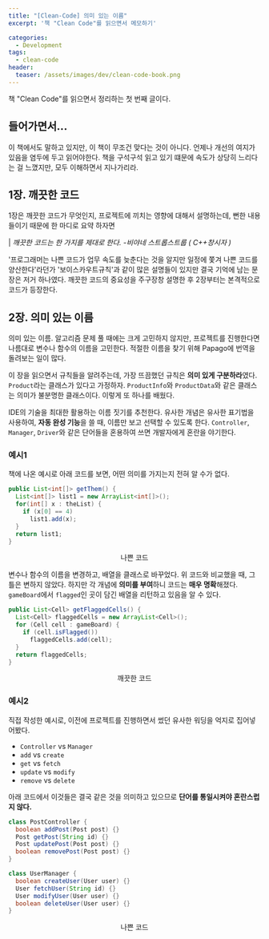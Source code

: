 ```yaml
---
title: "[Clean-Code] 의미 있는 이름"
excerpt: '책 "Clean Code"를 읽으면서 메모하기'

categories:
  - Development
tags:
  - clean-code
header:
  teaser: /assets/images/dev/clean-code-book.png
---
```


책 "Clean Code"를 읽으면서 정리하는 첫 번째 글이다.

## 들어가면서...

이 책에서도 말하고 있지만, 이 책이 무조건 맞다는 것이 아니다. 언제나 개선의 여지가 있음을 염두에 두고 읽어야한다. 책을 구석구석 읽고 있기 떄문에 속도가 상당히 느리다는 걸 느꼈지만, 모두 이해하면서 지나가리라.

## 1장. 깨끗한 코드

1장은 깨끗한 코드가 무엇인지, 프로젝트에 끼치는 영향에 대해서 설명하는데, 뻔한 내용들이기 때문에 한 마디로 요약 하자면

| _깨끗한 코드는 한 가지를 제대로 한다. -비야네 스트롭스트룹 ( C++창시자 )_

'프로그래머는 나쁜 코드가 업무 속도를 늦춘다는 것을 알지만 일정에 쫓겨 나쁜 코드를 양산한다'라던가 '보이스카우트규칙'과 같이 많은 설명들이 있지만 결국 기억에 남는 문장은 저거 하나였다. 깨끗한 코드의 중요성을 주구장창 설명한 후 2장부터는 본격적으로 코드가 등장한다.

## 2장. 의미 있는 이름

의미 있는 이름. 알고리즘 문제 풀 때에는 크게 고민하지 않지만, 프로젝트를 진행한다면 나름대로 변수나 함수의 이름을 고민한다. 적절한 이름을 찾기 위해 Papago에 번역을 돌려보는 일이 많다.

이 장을 읽으면서 규칙들을 알려주는데, 가장 뜨끔했던 규칙은 **의미 있게 구분하라**였다. `Product`라는 클래스가 있다고 가정하자. `ProductInfo`와 `ProductData`와 같은 클래스는 의미가 불분명한 클래스이다. 이렇게 또 하나를 배웠다.

IDE의 기술을 최대한 활용하는 이름 짓기를 추천한다. 유사한 개념은 유사한 표기법을 사용하여, **자동 완성 기능**을 쓸 때, 이름만 보고 선택할 수 있도록 한다. `Controller`, `Manager`, `Driver`와 같은 단어들을 혼용하여 쓰면 개발자에게 혼란을 야기한다.

### 예시1

책에 나온 예시로 아래 코드를 보면, 어떤 의미를 가지는지 전혀 알 수가 없다.

```java
public List<int[]> getThem() {
  List<int[]> list1 = new ArrayList<int[]>();
  for(int[] x : theList) {
    if (x[0] == 4)
      list1.add(x);
  }
  return list1;
}
```

<figcaption style="text-align:center; margin-bottom:1em;">나쁜 코드</figcaption>

변수나 함수의 이름을 변경하고, 배열을 클래스로 바꾸었다. 위 코드와 비교했을 때, 그 틀은 변하지 않았다. 하지만 각 개념에 **의미를 부여**하니 코드는 **매우 명확**해졌다. `gameBoard`에서 `flagged`인 곳이 담긴 배열을 리턴하고 있음을 알 수 있다.

```java
public List<Cell> getFlaggedCells() {
  List<Cell> flaggedCells = new ArrayList<Cell>();
  for (Cell cell : gameBoard) {
    if (cell.isFlagged())
      flaggedCells.add(cell);
  }
  return flaggedCells;
}
```

<figcaption style="text-align:center; margin-bottom:1em;">깨끗한 코드</figcaption>

### 예시2

직접 작성한 예시로, 이전에 프로젝트를 진행하면서 썼던 유사한 워딩을 억지로 집어넣어봤다.

- `Controller` vs `Manager`
- `add` vs `create`
- `get` vs `fetch`
- `update` vs `modify`
- `remove` vs `delete`

아래 코드에서 이것들은 결국 같은 것을 의미하고 있으므로 **단어를 통일시켜야 혼란스럽지 않다.**

```java
class PostController {
  boolean addPost(Post post) {}
  Post getPost(String id) {}
  Post updatePost(Post post) {}
  boolean removePost(Post post) {}
}

class UserManager {
  boolean createUser(User user) {}
  User fetchUser(String id) {}
  User modifyUser(User user) {}
  boolean deleteUser(User user) {}
}
```

<figcaption style="text-align:center; margin-bottom:1em;">나쁜 코드</figcaption>
